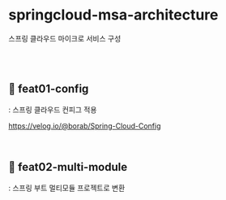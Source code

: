 # springcloud-msa-architecture
스프링 클라우드 마이크로 서비스 구성


<br>
<br>

## 🤔 feat01-config
: 스프링 클라우드 컨피그 적용

https://velog.io/@borab/Spring-Cloud-Config

<br>

## 🤔 feat02-multi-module
: 스프링 부트 멀티모듈 프로젝트로 변환

